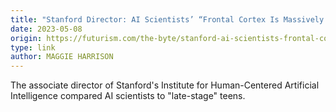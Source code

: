 ```yaml
---
title: "Stanford Director: AI Scientists’ “Frontal Cortex Is Massively Underdeveloped”"
date: 2023-05-08
origin: https://futurism.com/the-byte/stanford-ai-scientists-frontal-cortex-underdeveloped
type: link
author: MAGGIE HARRISON
---
```


The associate director of Stanford's Institute for Human-Centered Artificial Intelligence compared AI scientists to "late-stage" teens.
